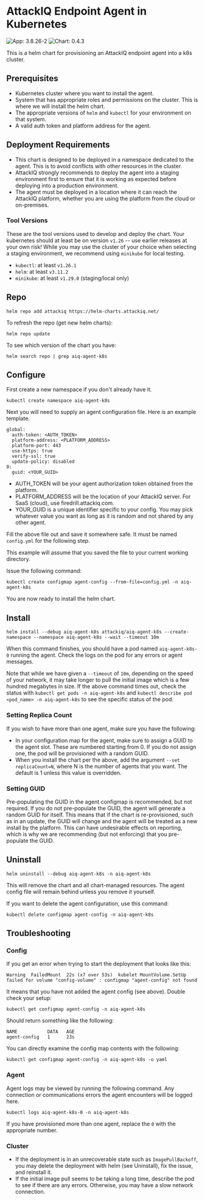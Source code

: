 # AttackIQ Endpoint Agent in Kubernetes

![App: 3.8.26-2](https://img.shields.io/badge/App_Version-3.8.26--2-informational?style=flat-square)
![Chart: 0.4.3](https://img.shields.io/badge/Chart_Version-0.4.3-informational?style=flat-square)

This is a helm chart for provisioning an AttackIQ endpoint agent into a k8s cluster.

## Prerequisites

* Kubernetes cluster where you want to install the agent.
* System that has appropriate roles and permissions on the cluster. This is where we will install the helm chart.
* The appropriate versions of `helm` and `kubectl` for your environment on that system.
* A valid auth token and platform address for the agent.

## Deployment Requirements

* This chart is designed to be deployed in a namespace dedicated to the agent. This is to avoid conflicts with other resources in the cluster.
* AttackIQ strongly recommends to deploy the agent into a staging environment first to ensure that it is working as expected before deploying into a production environment.
* The agent must be deployed in a location where it can reach the AttackIQ platform, whether you are using the platform from the cloud or on-premises.

### Tool Versions

These are the tool versions used to develop and deploy the chart. Your kubernetes should at least be on version `v1.26` -- use earlier releases at your own risk! 
While you may use the cluster of your choice when selecting a staging environment, we recommend using `minikube` for local testing.

* `kubectl`: at least `v1.26.1`
* `helm`: at least `v3.11.2`
* `minikube`: at least `v1.29.0` (staging/local only)

## Repo

`helm repo add attackiq https://helm-charts.attackiq.net/`

To refresh the repo (get new helm charts):

`helm repo update`

To see which version of the chart you have:

`helm search repo | grep aiq-agent-k8s`

## Configure

First create a new namespace if you don't already have it.

`kubectl create namespace aiq-agent-k8s`

Next you will need to supply an agent configuration file. Here is an example template.

```
global:
  auth-token: <AUTH_TOKEN>
  platform-address: <PLATFORM_ADDRESS>
  platform-port: 443
  use-https: true
  verify-ssl: true
  update-policy: disabled
0:
  guid: <YOUR_GUID>
```

* AUTH_TOKEN will be your agent authorization token obtained from the platform.
* PLATFORM_ADDRESS will be the location of your AttackIQ server. For SaaS (cloud), use firedrill.attackiq.com.
* YOUR_GUID is a unique identifier specific to your config. You may pick whatever value you want as long as it is random and not shared by any other agent.

Fill the above file out and save it somewhere safe. It must be named `config.yml` for the following step.

This example will assume that you saved the file to your current working directory.

Issue the following command:

`kubectl create configmap agent-config --from-file=config.yml -n aiq-agent-k8s`

You are now ready to install the helm chart.

## Install

`helm install --debug aiq-agent-k8s attackiq/aiq-agent-k8s --create-namespace --namespace aiq-agent-k8s --wait --timeout 10m`

When this command finishes, you should have a pod named `aiq-agent-k8s-0` running the agent. Check the logs on the pod for any errors or agent messages.

Note that while we have given a `--timeout` of `10m`, depending on the speed of your network, it may take longer to pull the initial image which is a few hundred
megabytes in size.
If the above command times out, check the status with `kubectl get pods -n aiq-agent-k8s` and `kubectl describe pod <pod_name> -n aiq-agent-k8s` to see the
specific status of the pod. 

### Setting Replica Count
If you wish to have more than one agent, make sure you have the following:
* In your configuration map for the agent, make sure to assign a GUID to the agent slot. These are numbered starting from 0. If you do not assign one, the pod will be provisioned with a random GUID.
* When you install the chart per the above, add the argument `--set replicaCount=N`, where N is the number of agents that you want. The default is 1 unless this value is overridden.

### Setting GUID

Pre-populating the GUID in the agent configmap is recommended, but not required. If you do not pre-populate the GUID, the 
agent will generate a random GUID for itself. This means that if the chart is re-provisioned, such as in an update, the
GUID will change and the agent will be treated as a new install by the platform. This can have undesirable effects on
reporting, which is why we are recommending (but not enforcing) that you pre-populate the GUID.

## Uninstall

`helm uninstall --debug aiq-agent-k8s -n aiq-agent-k8s`

This will remove the chart and all chart-managed resources. The agent config file will remain behind unless you remove it yourself.

If you want to delete the agent configuration, use this command:

`kubectl delete configmap agent-config -n aiq-agent-k8s`

## Troubleshooting

### Config

If you get an error when trying to start the deployment that looks like this:

```
Warning  FailedMount  22s (x7 over 53s)  kubelet MountVolume.SetUp failed for volume "config-volume" : configmap "agent-config" not found 
```

It means that you have not added the agent config (see above). Double check your setup:

`kubectl get configmap agent-config -n aiq-agent-k8s`

Should return something like the following:

```
NAME           DATA   AGE
agent-config   1      23s
```

You can directly examine the config map contents with the following:

`kubectl get configmap agent-config -n aiq-agent-k8s -o yaml`

### Agent

Agent logs may be viewed by running the following command. Any connection or communications errors the agent encounters will be logged here.

`kubectl logs aiq-agent-k8s-0 -n aiq-agent-k8s`

If you have provisioned more than one agent, replace the `0` with the appropriate number.

### Cluster

* If the deployment is in an unrecoverable state such as `ImagePullBackoff`, you may delete the deployment with helm (see Uninstall),
fix the issue, and reinstall it.
* If the initial image pull seems to be taking a long time, describe the pod to see if there are any errors. Otherwise, you may have a slow network connection.
